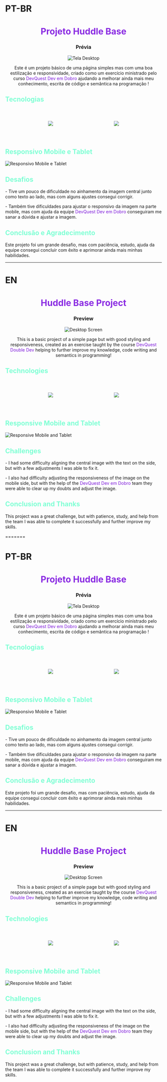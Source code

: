 # PT-BR

<div align="center";>
    <h1 style="color: blueviolet">Projeto Huddle Base</h1>
</div>

<div align="center">
<h3 >Prévia</h3>

<img src="./src/Gif/Huddle-Desktop.gif" alt="Tela Desktop">

<p>Este é um projeto básico de uma página simples mas com uma boa estilização e responsividade, criado como um exercício ministrado pelo curso <span style="color: rgb(125, 25, 218);">DevQuest Dev em Dobro</span> ajudando a melhorar ainda mais meu conhecimento, escrita de código e semântica na programação !</p>
</div>

<h2 style="color: aquamarine">Tecnologias</h2>

<div align="center" >
<figure style="height: 96px; display: flex; justify-content: space-around; text-align:center; align-items: center;">
        
<img src="https://cdn.jsdelivr.net/gh/devicons/devicon@latest/icons/html5/html5-original-wordmark.svg" />

<img src="https://cdn.jsdelivr.net/gh/devicons/devicon@latest/icons/css3/css3-original-wordmark.svg" />    
</div>

<div>
<h2 style="color: aquamarine">Responsivo Mobile e Tablet</h2>

<img src="./src/Gif/Responsivo-Huddle.gif" alt="Responsivo Mobile e Tablet">
</div>

<h2 style="color: aquamarine">Desafios</h2>

<p>- Tive um pouco de dificuldade no ainhamento da imagem central junto como texto ao lado, mas com alguns ajustes consegui corrigir.</p>
<p>- Também tive dificuldades para ajustar o responsivo da imagem na parte mobile, mas com ajuda da equipe <span style="color: rgb(125, 25, 218);">DevQuest Dev em Dobro</span> conseguiram me sanar a dúvida e ajustar a imagem.</p>

<h2 style="color: aquamarine">Conclusão e Agradecimento</h2>

<p>Este projeto foi um grande desafio, mas com paciência, estudo, ajuda da equipe consegui concluir com êxito e aprimorar ainda mais minhas habilidades.</p>

----------------------------------------------

# EN

<div align="center";>
<h1 style="color: blueviolet">Huddle Base Project</h1>
</div>

<div align="center">
<h3 >Preview</h3>

<img src="./src/Gif/Huddle-Desktop.gif" alt="Desktop Screen">

<p>This is a basic project of a simple page but with good styling and responsiveness, created as an exercise taught by the course <span style="color: rgb(125, 25, 218);">DevQuest Double Dev</span> helping to further improve my knowledge, code writing and semantics in programming!</p>
</div>

<h2 style="color: aquamarine">Technologies</h2>

<div align="center" >
<figure style="height: 96px; weight: 96px; display: flex; justify-content: space-around; text-align:center; align-items: center;"> <img src="https://cdn.jsdelivr.net/gh/devicons/devicon@latest/icons/html5/html5-original-wordmark.svg" /> <img src="https://cdn.jsdelivr.net/gh/devicons/devicon@latest/icons/css3/css3-original-wordmark.svg" /> 
</div> 

<div> 
<h2 style="color: aquamarine">Responsive Mobile and Tablet</h2> <img src="./src/Gif/Responsivo-Huddle.gif" alt="Responsive Mobile and Tablet"> 
</div> 

<h2 style="color: aquamarine">Challenges</h2>

<p>- I had some difficulty aligning the central image with the text on the side, but with a few adjustments I was able to fix it.</p>
<p>- I also had difficulty adjusting the responsiveness of the image on the mobile side, but with the help of the <span style="color: rgb(125, 25, 218);">DevQuest Dev em Dobro</span> team they were able to clear up my doubts and adjust the image.</p>

<h2 style="color: aquamarine">Conclusion and Thanks</h2>

<p>This project was a great challenge, but with patience, study, and help from the team I was able to complete it successfully and further improve my skills.</p>






=======
# PT-BR

<div align="center";>
<h1 style="color: blueviolet">Projeto Huddle Base</h1>
</div>

<div align="center">
<h3 >Prévia</h3>

<img src="./src/Gif/Huddle-Desktop.gif" alt="Tela Desktop">

<p>Este é um projeto básico de uma página simples mas com uma boa estilização e responsividade, criado como um exercício ministrado pelo curso <span style="color: rgb(125, 25, 218);">DevQuest Dev em Dobro</span> ajudando a melhorar ainda mais meu conhecimento, escrita de código e semântica na programação !</p>
</div>

<h2 style="color: aquamarine">Tecnologias</h2>

<div align="center" >
<figure style="height: 96px; weight: 96px; display: flex; justify-content: space-around; text-align:center; align-items: center;"/>
        
<img src="https://cdn.jsdelivr.net/gh/devicons/devicon@latest/icons/html5/html5-original-wordmark.svg" />

<img src="https://cdn.jsdelivr.net/gh/devicons/devicon@latest/icons/css3/css3-original-wordmark.svg" />    
</div>

<div>
<h2 style="color: aquamarine">Responsivo Mobile e Tablet</h2>

<img src="./src/Gif/Responsivo-Huddle.gif" alt="Responsivo Mobile e Tablet">
</div>

<h2 style="color: aquamarine">Desafios</h2>

<p>- Tive um pouco de dificuldade no ainhamento da imagem central junto como texto ao lado, mas com alguns ajustes consegui corrigir.</p>
<p>- Também tive dificuldades para ajustar o responsivo da imagem na parte mobile, mas com ajuda da equipe <span style="color: rgb(125, 25, 218);">DevQuest Dev em Dobro</span> conseguiram me sanar a dúvida e ajustar a imagem.</p>

<h2 style="color: aquamarine">Conclusão e Agradecimento</h2>

<p>Este projeto foi um grande desafio, mas com paciência, estudo, ajuda da equipe consegui concluir com êxito e aprimorar ainda mais minhas habilidades.</p>

----------------------------------------------

# EN

<div align="center";>
<h1 style="color: blueviolet">Huddle Base Project</h1>
</div>

<div align="center">
<h3 >Preview</h3>

<img src="./src/Gif/Huddle-Desktop.gif" alt="Desktop Screen">

<p>This is a basic project of a simple page but with good styling and responsiveness, created as an exercise taught by the course <span style="color: rgb(125, 25, 218);">DevQuest Double Dev</span> helping to further improve my knowledge, code writing and semantics in programming!</p>
</div>

<h2 style="color: aquamarine">Technologies</h2>

<div align="center" >
<figure style="height: 96px; display: flex; justify-content: space-around; text-align:center; align-items: center;"> <img src="https://cdn.jsdelivr.net/gh/devicons/devicon@latest/icons/html5/html5-original-wordmark.svg" /> <img src="https://cdn.jsdelivr.net/gh/devicons/devicon@latest/icons/css3/css3-original-wordmark.svg" /> 
</div> 

<div> 
<h2 style="color: aquamarine">Responsive Mobile and Tablet</h2> <img src="./src/Gif/Responsivo-Huddle.gif" alt="Responsive Mobile and Tablet"> 
</div> 

<h2 style="color: aquamarine">Challenges</h2>

<p>- I had some difficulty aligning the central image with the text on the side, but with a few adjustments I was able to fix it.</p>
<p>- I also had difficulty adjusting the responsiveness of the image on the mobile side, but with the help of the <span style="color: rgb(125, 25, 218);">DevQuest Dev em Dobro</span> team they were able to clear up my doubts and adjust the image.</p>

<h2 style="color: aquamarine">Conclusion and Thanks</h2>

<p>This project was a great challenge, but with patience, study, and help from the team I was able to complete it successfully and further improve my skills.</p>